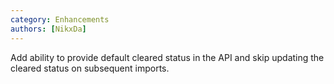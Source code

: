 ```yaml
---
category: Enhancements
authors: [NikxDa]
---
```


Add ability to provide default cleared status in the API and skip updating the cleared status on subsequent imports.
